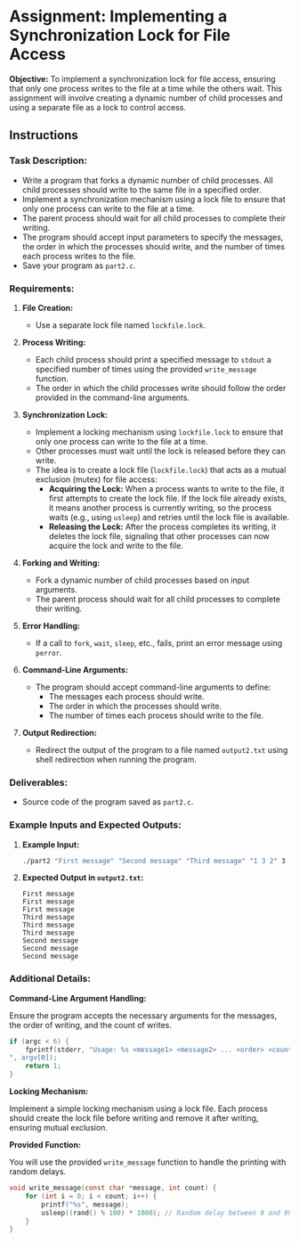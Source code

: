 
# Assignment: Implementing a Synchronization Lock for File Access

**Objective:**
To implement a synchronization lock for file access, ensuring that only one process writes to the file at a time while the others wait. This assignment will involve creating a dynamic number of child processes and using a separate file as a lock to control access.

## Instructions

### Task Description:

- Write a program that forks a dynamic number of child processes. All child processes should write to the same file in a specified order.
- Implement a synchronization mechanism using a lock file to ensure that only one process can write to the file at a time.
- The parent process should wait for all child processes to complete their writing.
- The program should accept input parameters to specify the messages, the order in which the processes should write, and the number of times each process writes to the file.
- Save your program as `part2.c`.

### Requirements:

1. **File Creation:**
   - Use a separate lock file named `lockfile.lock`.

2. **Process Writing:**
   - Each child process should print a specified message to `stdout` a specified number of times using the provided `write_message` function.
   - The order in which the child processes write should follow the order provided in the command-line arguments.

3. **Synchronization Lock:**
   - Implement a locking mechanism using `lockfile.lock` to ensure that only one process can write to the file at a time.
   - Other processes must wait until the lock is released before they can write.
   - The idea is to create a lock file (`lockfile.lock`) that acts as a mutual exclusion (mutex) for file access:
     - **Acquiring the Lock:** When a process wants to write to the file, it first attempts to create the lock file. If the lock file already exists, it means another process is currently writing, so the process waits (e.g., using `usleep`) and retries until the lock file is available.
     - **Releasing the Lock:** After the process completes its writing, it deletes the lock file, signaling that other processes can now acquire the lock and write to the file.

4. **Forking and Writing:**
   - Fork a dynamic number of child processes based on input arguments.
   - The parent process should wait for all child processes to complete their writing.

5. **Error Handling:**
   - If a call to `fork`, `wait`, `sleep`, etc., fails, print an error message using `perror`.

6. **Command-Line Arguments:**
   - The program should accept command-line arguments to define:
     - The messages each process should write.
     - The order in which the processes should write.
     - The number of times each process should write to the file.

7. **Output Redirection:**
   - Redirect the output of the program to a file named `output2.txt` using shell redirection when running the program.

### Deliverables:

- Source code of the program saved as `part2.c`.

### Example Inputs and Expected Outputs:

1. **Example Input:**

   ```bash
   ./part2 "First message" "Second message" "Third message" "1 3 2" 3 > output2.txt
   ```

2. **Expected Output in `output2.txt`:**

   ```
   First message
   First message
   First message
   Third message
   Third message
   Third message
   Second message
   Second message
   Second message
   ```

### Additional Details:

**Command-Line Argument Handling:**

Ensure the program accepts the necessary arguments for the messages, the order of writing, and the count of writes.

```c
if (argc < 6) {
    fprintf(stderr, "Usage: %s <message1> <message2> ... <order> <count>
", argv[0]);
    return 1;
}
```

**Locking Mechanism:**

Implement a simple locking mechanism using a lock file. Each process should create the lock file before writing and remove it after writing, ensuring mutual exclusion.

**Provided Function:**

You will use the provided `write_message` function to handle the printing with random delays.

```c
void write_message(const char *message, int count) {
    for (int i = 0; i < count; i++) {
        printf("%s", message);
        usleep((rand() % 100) * 1000); // Random delay between 0 and 99 milliseconds
    }
}
```